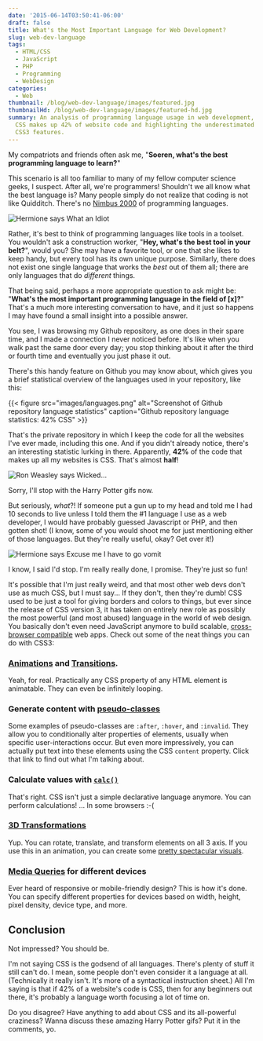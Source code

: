 ```yaml
---
date: '2015-06-14T03:50:41-06:00'
draft: false
title: What's the Most Important Language for Web Development?
slug: web-dev-language
tags:
  - HTML/CSS
  - JavaScript
  - PHP
  - Programming
  - WebDesign
categories:
  - Web
thumbnail: /blog/web-dev-language/images/featured.jpg
thumbnailHd: /blog/web-dev-language/images/featured-hd.jpg
summary: An analysis of programming language usage in web development, revealing that
  CSS makes up 42% of website code and highlighting the underestimated power of modern
  CSS3 features.
---
```

My compatriots and friends often ask me, "**Soeren, what's the best programming language to learn?**"

This scenario is all too familiar to many of my fellow computer science geeks, I suspect. After all, we're programmers! Shouldn't we all know what the best language is? Many people simply do not realize that coding is not like Quidditch. There's no [Nimbus 2000](http://harrypotter.wikia.com/wiki/Nimbus_2000) of programming languages.

![Hermione says What an Idiot](http://media.giphy.com/media/13gE2P0Q9LGwBa/giphy.gif)

Rather, it's best to think of programming languages like tools in a toolset. You wouldn't ask a construction worker, "**Hey, what's the best tool in your belt?**", would you? She may have a favorite tool, or one that she likes to keep handy, but every tool has its own unique purpose. Similarly, there does not exist one single language that works the *best* out of them all; there are only languages that do *different* things.

That being said, perhaps a more appropriate question to ask might be: "**What's the most important programming language in the field of [x]?**" That's a much more interesting conversation to have, and it just so happens I may have found a small insight into a possible answer.

You see, I was browsing my Github repository, as one does in their spare time, and I made a connection I never noticed before. It's like when you walk past the same door every day; you stop thinking about it after the third or fourth time and eventually you just phase it out.

There's this handy feature on Github you may know about, which gives you a brief statistical overview of the languages used in your repository, like this:

{{< figure src="images/languages.png" alt="Screenshot of Github repository language statistics" caption="Github repository language statistics: 42% CSS" >}}

That's the private repository in which I keep the code for all the websites I've ever made, including this one. And if you didn't already notice, there's an interesting statistic lurking in there. Apparently, **42%** of the code that makes up all my websites is CSS. That's almost **half**!

![Ron Weasley says Wicked...](http://media.giphy.com/media/HFdZPf52z9x4s/giphy.gif)

Sorry, I'll stop with the Harry Potter gifs now.

But seriously, *what*?! If someone put a gun up to my head and told me I had 10 seconds to live unless I told them the #1 language I use as a web developer, I would have probably guessed Javascript or PHP, and then gotten shot! (I know, some of you would shoot me for just mentioning either of those languages. But they're really useful, okay? Get over it!)

![Hermione says Excuse me I have to go vomit](http://media.giphy.com/media/hOk0elg1CmHKw/giphy.gif)

I know, I said I'd stop. I'm really really done, I promise. They're just so fun!

It's possible that I'm just really weird, and that most other web devs don't use as much CSS, but I must say... If they don't, then they're dumb! CSS used to be just a tool for giving borders and colors to things, but ever since the release of CSS version 3, it has taken on entirely new role as possibly the most powerful (and most abused) language in the world of web design. You basically don't even need JavaScript anymore to build scalable, [cross-browser compatible](/post/7-easy-css-tricks-you-need-for-cross-browser-compatible-web-design/) web apps. Check out some of the neat things you can do with CSS3:

### [Animations](http://www.w3schools.com/css/css3_animations.asp) and [Transitions](http://www.w3schools.com/css/css3_transitions.asp).

   Yeah, for real. Practically any CSS property of any HTML element is animatable. They can even be infinitely looping.

### Generate content with [pseudo-classes](http://www.w3schools.com/css/css_pseudo_classes.asp)

   Some examples of pseudo-classes are `:after`, `:hover`, and `:invalid`. They allow you to conditionally alter properties of elements, usually when specific user-interactions occur. But even more impressively, you can actually put text into these elements using the CSS `content` property. Click that link to find out what I'm talking about.

### Calculate values with [`calc()`](https://developer.mozilla.org/en-US/docs/Web/CSS/calc)

   That's right. CSS isn't just a simple declarative language anymore. You can perform calculations! ... In some browsers :-(

### [3D Transformations](http://www.w3schools.com/css/css3_3dtransforms.asp)

   Yup. You can rotate, translate, and transform elements on all 3 axis. If you use this in an animation, you can create some [pretty spectacular visuals](https://desandro.github.io/3dtransforms/examples/cube-02-show-sides.html).

### [Media Queries](https://developer.mozilla.org/en-US/docs/Web/CSS/calc) for different devices

   Ever heard of responsive or mobile-friendly design? This is how it's done. You can specify different properties for devices based on width, height, pixel density, device type, and more.

## Conclusion

Not impressed? You should be.

I'm not saying CSS is the godsend of all languages. There's plenty of stuff it still can't do. I mean, some people don't even consider it a language at all. (Technically it really isn't. It's more of a syntactical instruction sheet.) All I'm saying is that if 42% of a website's code is CSS, then for any beginners out there, it's probably a language worth focusing a lot of time on.

Do you disagree? Have anything to add about CSS and its all-powerful craziness? Wanna discuss these amazing Harry Potter gifs? Put it in the comments, yo.

